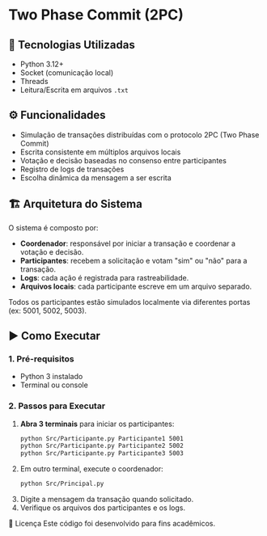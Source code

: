 # Two Phase Commit (2PC)

## 📌 Tecnologias Utilizadas

- Python 3.12+
- Socket (comunicação local)
- Threads
- Leitura/Escrita em arquivos `.txt`

## ⚙️ Funcionalidades

- Simulação de transações distribuídas com o protocolo 2PC (Two Phase Commit)
- Escrita consistente em múltiplos arquivos locais
- Votação e decisão baseadas no consenso entre participantes
- Registro de logs de transações
- Escolha dinâmica da mensagem a ser escrita

## 🏗 Arquitetura do Sistema

O sistema é composto por:

- **Coordenador**: responsável por iniciar a transação e coordenar a votação e decisão.
- **Participantes**: recebem a solicitação e votam "sim" ou "não" para a transação.
- **Logs**: cada ação é registrada para rastreabilidade.
- **Arquivos locais**: cada participante escreve em um arquivo separado.

Todos os participantes estão simulados localmente via diferentes portas (ex: 5001, 5002, 5003).

## ▶️ Como Executar

### 1. Pré-requisitos

- Python 3 instalado
- Terminal ou console

### 2. Passos para Executar

1. **Abra 3 terminais** para iniciar os participantes:
   ```bash
   python Src/Participante.py Participante1 5001
   python Src/Participante.py Participante2 5002
   python Src/Participante.py Participante3 5003
2. Em outro terminal, execute o coordenador:
   ```bash   
   python Src/Principal.py
3. Digite a mensagem da transação quando solicitado.
4. Verifique os arquivos dos participantes e os logs.

📄 Licença
Este código foi desenvolvido para fins acadêmicos.
